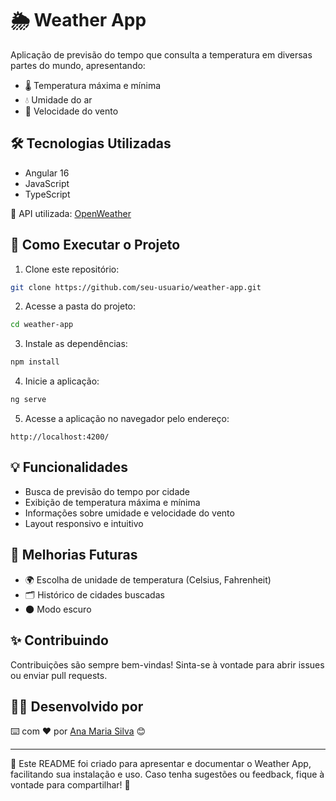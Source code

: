 # 🌦️ Weather App

Aplicação de previsão do tempo que consulta a temperatura em diversas partes do mundo, apresentando:
- 🌡️ Temperatura máxima e mínima
- 💧 Umidade do ar
- 💨 Velocidade do vento

## 🛠️ Tecnologias Utilizadas

- Angular 16
- JavaScript
- TypeScript

🔗 API utilizada: [OpenWeather](https://home.openweathermap.org/)

## 🚀 Como Executar o Projeto

1. Clone este repositório:
```bash
git clone https://github.com/seu-usuario/weather-app.git
```

2. Acesse a pasta do projeto:
```bash
cd weather-app
```

3. Instale as dependências:
```bash
npm install
```

4. Inicie a aplicação:
```bash
ng serve
```

5. Acesse a aplicação no navegador pelo endereço:
```
http://localhost:4200/
```

## 💡 Funcionalidades

- Busca de previsão do tempo por cidade
- Exibição de temperatura máxima e mínima
- Informações sobre umidade e velocidade do vento
- Layout responsivo e intuitivo

## 📝 Melhorias Futuras

- 🌍 Escolha de unidade de temperatura (Celsius, Fahrenheit)
- 🗂️ Histórico de cidades buscadas
- 🌑 Modo escuro

## ✨ Contribuindo

Contribuições são sempre bem-vindas! Sinta-se à vontade para abrir issues ou enviar pull requests.

## 👩‍💻 Desenvolvido por

⌨️ com ❤️ por [Ana Maria Silva](https://www.linkedin.com/in/anamsilva1981/) 😊

---

📝 Este README foi criado para apresentar e documentar o Weather App, facilitando sua instalação e uso. Caso tenha sugestões ou feedback, fique à vontade para compartilhar! 🌱


